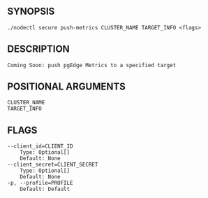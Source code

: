 ## SYNOPSIS
    ./nodectl secure push-metrics CLUSTER_NAME TARGET_INFO <flags>
 
## DESCRIPTION
    Coming Soon: push pgEdge Metrics to a specified target
 
## POSITIONAL ARGUMENTS
    CLUSTER_NAME
    TARGET_INFO
 
## FLAGS
    --client_id=CLIENT_ID
        Type: Optional[]
        Default: None
    --client_secret=CLIENT_SECRET
        Type: Optional[]
        Default: None
    -p, --profile=PROFILE
        Default: Default
